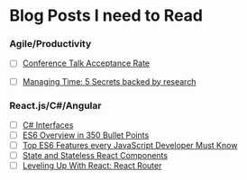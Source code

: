 # Blog Posts I need to Read

### Agile/Productivity
- [ ] [Conference Talk Acceptance Rate](https://www.harihareswara.net/sumana/2016/03/29/0)
- [ ] [Managing Time: 5 Secrets backed by research](http://www.bakadesuyo.com/2015/11/how-to-manage-your-time/)


### React.js/C#/Angular
- [ ] [C# Interfaces](http://www.csharp-station.com/Tutorial/CSharp/Lesson13)
- [ ] [ES6 Overview in 350 Bullet Points](https://ponyfoo.com/articles/es6)
- [ ] [Top ES6 Features every JavaScript Developer Must Know](http://webapplog.com/es6/?utm_source=javascriptweekly&utm_medium=email)
- [ ] [State and Stateless React Components](https://medium.com/@dan_abramov/smart-and-dumb-components-7ca2f9a7c7d0#.q4j9suceo)
- [ ] [Leveling Up With React: React Router](https://css-tricks.com/learning-react-router/)
